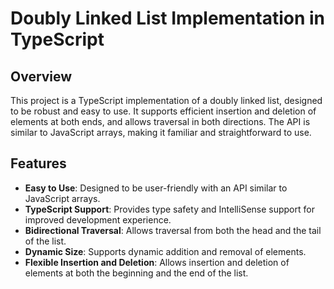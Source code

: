 # Doubly Linked List Implementation in TypeScript

## Overview

This project is a TypeScript implementation of a doubly linked list, designed to be robust and easy to use. It supports efficient insertion and deletion of elements at both ends, and allows traversal in both directions. The API is similar to JavaScript arrays, making it familiar and straightforward to use.

## Features

- **Easy to Use**: Designed to be user-friendly with an API similar to JavaScript arrays.
- **TypeScript Support**: Provides type safety and IntelliSense support for improved development experience.
- **Bidirectional Traversal**: Allows traversal from both the head and the tail of the list.
- **Dynamic Size**: Supports dynamic addition and removal of elements.
- **Flexible Insertion and Deletion**: Allows insertion and deletion of elements at both the beginning and the end of the list.